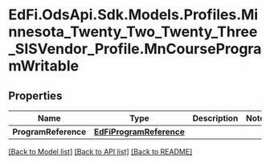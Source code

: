 # EdFi.OdsApi.Sdk.Models.Profiles.Minnesota_Twenty_Two_Twenty_Three_SISVendor_Profile.MnCourseProgramWritable
## Properties

Name | Type | Description | Notes
------------ | ------------- | ------------- | -------------
**ProgramReference** | [**EdFiProgramReference**](EdFiProgramReference.md) |  | 

[[Back to Model list]](../README.md#documentation-for-models) [[Back to API list]](../README.md#documentation-for-api-endpoints) [[Back to README]](../README.md)

